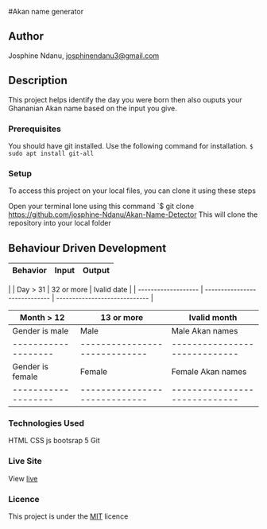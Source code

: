 #Akan name generator
## Author
Josphine Ndanu, josphinendanu3@gmail.com


## Description
This project helps identify the day you were born then also ouputs your Ghananian Akan name based on the input you give.


### Prerequisites
You should have git installed.
Use the following command for installation.
`$ sudo apt install git-all`

### Setup
To access this project on your local files, you can clone it using these steps

Open your terminal
lone using this command `$ git clone https://github.com/josphine-Ndanu/Akan-Name-Detector
This will clone the repository into your local folder

## Behaviour Driven Development
| Behavior            | Input                         | Output                        | 
| ------------------- | ----------------------------- | ----------------------------- |
| 
| Day > 31            | 32 or more                    | Ivalid date |
| ------------------- | ----------------------------- | ----------------------------- |

| Month > 12          | 13 or more                    | Ivalid month|
| ------------------- | ----------------------------- | ----------------------------- |
| Gender is male      | Male                          | Male Akan names        |
| ------------------- | ----------------------------- | ----------------------------- |
| Gender is female    | Female                        | Female Akan names|
| ------------------- | ----------------------------- | ----------------------------- |
### Technologies Used
 HTML
 CSS
 js
 bootsrap 5
 Git

### Live Site
View [live](https://josphine-ndanu.github.io/Akan-Name-Detector/)

### Licence
This project is under the  [MIT](LICENSE) licence


